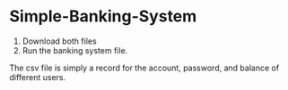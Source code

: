 # Simple-Banking-System
1. Download both files
2. Run the banking system file.


The csv file is simply a record for the account, password, and balance of different users.
